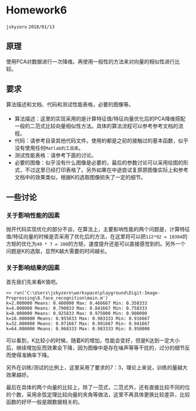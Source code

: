 # Homework6
`jskyzero` `2018/01/13`

## 原理

使用PCA对数据进行一次降维。再使用一般性的方法来对向量的相似性进行比较。

## 要求

算法描述和文档、代码和测试性能表格，必要的图像等。

+ 算法描述：这里的实现采用的是计算特征值/特征向量优化后的PCA降维搭配一般的二范式比较向量相似性方法。具体的算法流程可以参考参考文档的流程。
+ 代码：请参考目录其他代码文件。使用的都是之前的接触过的基本函数，似乎没有使用任何`Matlab的工具库`。
+ 测试性能表格：请参考下面的讨论。
+ 必要的图像：似乎没有什么图像是必要的，最后的参数讨论可以采用绘图的形式，不过这里已经打印表格了。另外如果在中途尝试复原原图像实际上和参考文档中的效果类似，根据K的选取图像损失了一定的细节。

## 一些讨论

### 关于影响性能的因素

抛开代码实现优化的部分不谈，在算法上，主要影响性能的两个问题是，计算特征值/特征向量的时候是否采用了优化后的方法，在这里将可以把`112*92 = 10304`的方矩的优化为`40 * 7 = 280`的方矩，速度提升还是可以直接感觉到的。另外一个问题是K的选取，显然K越大需要的时间越长。

### 关于影响结果的因素
首先我们先来看K值吧。
```
>> run('C:\Users\jskyzero\workspace\playground\Digit-Image-Propressing\6.face_recognition\main.m')
k=2.000000 Means: 0.400000 Max: 0.466667 Min: 0.358333
k=4.000000 Means: 0.790833 Max: 0.841667 Min: 0.758333
k=8.000000 Means: 0.925833 Max: 0.975000 Min: 0.900000
k=16.000000 Means: 0.955833 Max: 0.983333 Min: 0.916667
k=32.000000 Means: 0.971667 Max: 0.991667 Min: 0.941667
k=64.000000 Means: 0.968333 Max: 0.983333 Min: 0.950000
```
可以看到，K比较小的时候，随着K的增加，性能会变好，但是K达到一定大小后，继续增加反而效果会下降，因为图像中是存在噪声等等干扰的，过分的细节反而使得准确率下降。

另外在训练/测试的比例上，这里采用了要求的7：3，理论上来说，训练的量越大效果越好。

最后在具体的两个向量的比较上，除了一范式，二范式外，还有直接比较不同的位的个数，采用余弦定理比较向量的夹角等做法，这里不再具体更换比较差异，比较函数的好坏一般是跟数据相关的。